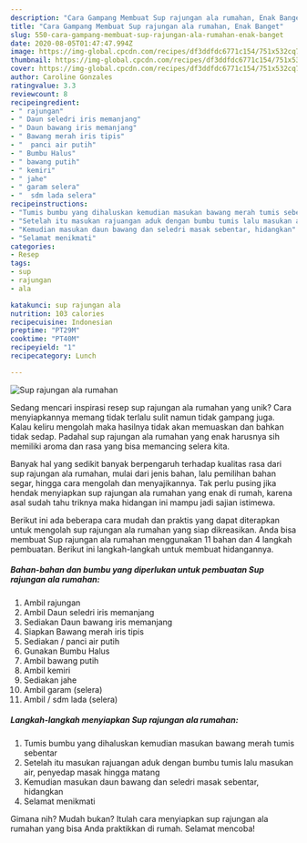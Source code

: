 ```yaml
---
description: "Cara Gampang Membuat Sup rajungan ala rumahan, Enak Banget"
title: "Cara Gampang Membuat Sup rajungan ala rumahan, Enak Banget"
slug: 550-cara-gampang-membuat-sup-rajungan-ala-rumahan-enak-banget
date: 2020-08-05T01:47:47.994Z
image: https://img-global.cpcdn.com/recipes/df3ddfdc6771c154/751x532cq70/sup-rajungan-ala-rumahan-foto-resep-utama.jpg
thumbnail: https://img-global.cpcdn.com/recipes/df3ddfdc6771c154/751x532cq70/sup-rajungan-ala-rumahan-foto-resep-utama.jpg
cover: https://img-global.cpcdn.com/recipes/df3ddfdc6771c154/751x532cq70/sup-rajungan-ala-rumahan-foto-resep-utama.jpg
author: Caroline Gonzales
ratingvalue: 3.3
reviewcount: 8
recipeingredient:
- " rajungan"
- " Daun seledri iris memanjang"
- " Daun bawang iris memanjang"
- " Bawang merah iris tipis"
- "  panci air putih"
- " Bumbu Halus"
- " bawang putih"
- " kemiri"
- " jahe"
- " garam selera"
- "  sdm lada selera"
recipeinstructions:
- "Tumis bumbu yang dihaluskan kemudian masukan bawang merah tumis sebentar"
- "Setelah itu masukan rajuangan aduk dengan bumbu tumis lalu masukan air, penyedap masak hingga matang"
- "Kemudian masukan daun bawang dan seledri masak sebentar, hidangkan"
- "Selamat menikmati"
categories:
- Resep
tags:
- sup
- rajungan
- ala

katakunci: sup rajungan ala 
nutrition: 103 calories
recipecuisine: Indonesian
preptime: "PT29M"
cooktime: "PT40M"
recipeyield: "1"
recipecategory: Lunch

---
```



![Sup rajungan ala rumahan](https://img-global.cpcdn.com/recipes/df3ddfdc6771c154/751x532cq70/sup-rajungan-ala-rumahan-foto-resep-utama.jpg)

Sedang mencari inspirasi resep sup rajungan ala rumahan yang unik? Cara menyiapkannya memang tidak terlalu sulit namun tidak gampang juga. Kalau keliru mengolah maka hasilnya tidak akan memuaskan dan bahkan tidak sedap. Padahal sup rajungan ala rumahan yang enak harusnya sih memiliki aroma dan rasa yang bisa memancing selera kita.

Banyak hal yang sedikit banyak berpengaruh terhadap kualitas rasa dari sup rajungan ala rumahan, mulai dari jenis bahan, lalu pemilihan bahan segar, hingga cara mengolah dan menyajikannya. Tak perlu pusing jika hendak menyiapkan sup rajungan ala rumahan yang enak di rumah, karena asal sudah tahu triknya maka hidangan ini mampu jadi sajian istimewa.




Berikut ini ada beberapa cara mudah dan praktis yang dapat diterapkan untuk mengolah sup rajungan ala rumahan yang siap dikreasikan. Anda bisa membuat Sup rajungan ala rumahan menggunakan 11 bahan dan 4 langkah pembuatan. Berikut ini langkah-langkah untuk membuat hidangannya.

<!--inarticleads1-->

##### Bahan-bahan dan bumbu yang diperlukan untuk pembuatan Sup rajungan ala rumahan:

1. Ambil  rajungan
1. Ambil  Daun seledri iris memanjang
1. Sediakan  Daun bawang iris memanjang
1. Siapkan  Bawang merah iris tipis
1. Sediakan  / panci air putih
1. Gunakan  Bumbu Halus
1. Ambil  bawang putih
1. Ambil  kemiri
1. Sediakan  jahe
1. Ambil  garam (selera)
1. Ambil  / sdm lada (selera)




<!--inarticleads2-->

##### Langkah-langkah menyiapkan Sup rajungan ala rumahan:

1. Tumis bumbu yang dihaluskan kemudian masukan bawang merah tumis sebentar
1. Setelah itu masukan rajuangan aduk dengan bumbu tumis lalu masukan air, penyedap masak hingga matang
1. Kemudian masukan daun bawang dan seledri masak sebentar, hidangkan
1. Selamat menikmati




Gimana nih? Mudah bukan? Itulah cara menyiapkan sup rajungan ala rumahan yang bisa Anda praktikkan di rumah. Selamat mencoba!

